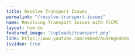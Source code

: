 ```yaml
---
title: Resolve Transport Issues
permalink: "/resolve-transport-issues"
name: Resolving Transport Issues with FCCPC
layout: how-to
featured_image: "/uploads/transport.png"
link: https://www.youtube.com/embed/RuNzHgSH8Xo
isvideo: true
---
```


